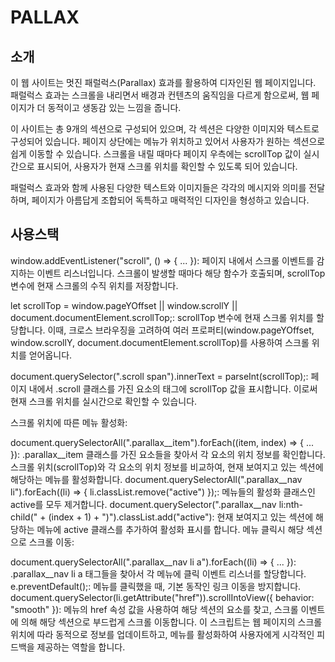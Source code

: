 # PALLAX

## 소개
이 웹 사이트는 멋진 패럴럭스(Parallax) 효과를 활용하여 디자인된 웹 페이지입니다. 패럴럭스 효과는 스크롤을 내리면서 배경과 컨텐츠의 움직임을 다르게 함으로써, 웹 페이지가 더 동적이고 생동감 있는 느낌을 줍니다.

이 사이트는 총 9개의 섹션으로 구성되어 있으며, 각 섹션은 다양한 이미지와 텍스트로 구성되어 있습니다. 페이지 상단에는 메뉴가 위치하고 있어서 사용자가 원하는 섹션으로 쉽게 이동할 수 있습니다. 스크롤을 내릴 때마다 페이지 우측에는 scrollTop 값이 실시간으로 표시되어, 사용자가 현재 스크롤 위치를 확인할 수 있도록 되어 있습니다.

패럴럭스 효과와 함께 사용된 다양한 텍스트와 이미지들은 각각의 메시지와 의미를 전달하며, 페이지가 아름답게 조합되어 독특하고 매력적인 디자인을 형성하고 있습니다.

## 사용스택
window.addEventListener("scroll", () => { ... }): 페이지 내에서 스크롤 이벤트를 감지하는 이벤트 리스너입니다. 스크롤이 발생할 때마다 해당 함수가 호출되며, scrollTop 변수에 현재 스크롤의 수직 위치를 저장합니다.

let scrollTop = window.pageYOffset || window.scrollY || document.documentElement.scrollTop;: scrollTop 변수에 현재 스크롤 위치를 할당합니다. 이때, 크로스 브라우징을 고려하여 여러 프로퍼티(window.pageYOffset, window.scrollY, document.documentElement.scrollTop)를 사용하여 스크롤 위치를 얻어옵니다.

document.querySelector(".scroll span").innerText = parseInt(scrollTop);: 페이지 내에서 .scroll 클래스를 가진 요소의 <span> 태그에 scrollTop 값을 표시합니다. 이로써 현재 스크롤 위치를 실시간으로 확인할 수 있습니다.

스크롤 위치에 따른 메뉴 활성화:

document.querySelectorAll(".parallax__item").forEach((item, index) => { ... }): .parallax__item 클래스를 가진 요소들을 찾아서 각 요소의 위치 정보를 확인합니다. 스크롤 위치(scrollTop)와 각 요소의 위치 정보를 비교하여, 현재 보여지고 있는 섹션에 해당하는 메뉴를 활성화합니다.
document.querySelectorAll(".parallax__nav li").forEach((li) => { li.classList.remove("active") });: 메뉴들의 활성화 클래스인 active를 모두 제거합니다.
document.querySelector(".parallax__nav li:nth-child(" + (index + 1) + ")").classList.add("active"): 현재 보여지고 있는 섹션에 해당하는 메뉴에 active 클래스를 추가하여 활성화 표시를 합니다.
메뉴 클릭시 해당 섹션으로 스크롤 이동:

document.querySelectorAll(".parallax__nav li a").forEach((li) => { ... }): .parallax__nav li a 태그들을 찾아서 각 메뉴에 클릭 이벤트 리스너를 할당합니다.
e.preventDefault();: 메뉴를 클릭했을 때, 기본 동작인 링크 이동을 방지합니다.
document.querySelector(li.getAttribute("href")).scrollIntoView({ behavior: "smooth" }): 메뉴의 href 속성 값을 사용하여 해당 섹션의 요소를 찾고, 스크롤 이벤트에 의해 해당 섹션으로 부드럽게 스크롤 이동합니다.
이 스크립트는 웹 페이지의 스크롤 위치에 따라 동적으로 정보를 업데이트하고, 메뉴를 활성화하여 사용자에게 시각적인 피드백을 제공하는 역할을 합니다.
